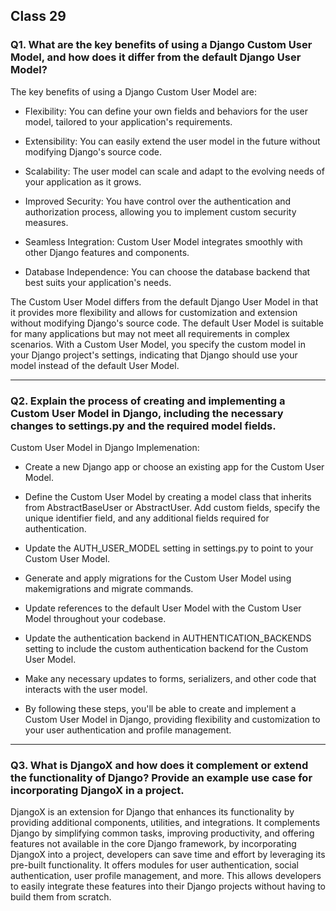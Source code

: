 ## Class 29

### Q1. What are the key benefits of using a Django Custom User Model, and how does it differ from the default Django User Model?

The key benefits of using a Django Custom User Model are:

+ Flexibility: You can define your own fields and behaviors for the user model, tailored to your application's requirements.

+ Extensibility: You can easily extend the user model in the future without modifying Django's source code.

+ Scalability: The user model can scale and adapt to the evolving needs of your application as it grows.

+ Improved Security: You have control over the authentication and authorization process, allowing you to implement custom security measures.

+ Seamless Integration: Custom User Model integrates smoothly with other Django features and components.

+ Database Independence: You can choose the database backend that best suits your application's needs.

The Custom User Model differs from the default Django User Model in that it provides more flexibility and allows for customization and extension without modifying Django's source code. The default User Model is suitable for many applications but may not meet all requirements in complex scenarios. With a Custom User Model, you specify the custom model in your Django project's settings, indicating that Django should use your model instead of the default User Model.

---

### Q2. Explain the process of creating and implementing a Custom User Model in Django, including the necessary changes to settings.py and the required model fields.

 Custom User Model in Django Implemenation:

+ Create a new Django app or choose an existing app for the Custom User Model.

+ Define the Custom User Model by creating a model class that inherits from AbstractBaseUser or AbstractUser. Add custom fields, specify the unique identifier field, and any additional fields required for authentication.

+ Update the AUTH_USER_MODEL setting in settings.py to point to your Custom User Model.

+ Generate and apply migrations for the Custom User Model using makemigrations and migrate commands.

+ Update references to the default User Model with the Custom User Model throughout your codebase.

+ Update the authentication backend in AUTHENTICATION_BACKENDS setting to include the custom authentication backend for the Custom User Model.

+ Make any necessary updates to forms, serializers, and other code that interacts with the user model.

+ By following these steps, you'll be able to create and implement a Custom User Model in Django, providing flexibility and customization to your user authentication and profile management.

---

### Q3. What is DjangoX and how does it complement or extend the functionality of Django? Provide an example use case for incorporating DjangoX in a project.

DjangoX is an extension for Django that enhances its functionality by providing additional components, utilities, and integrations. It complements Django by simplifying common tasks, improving productivity, and offering features not available in the core Django framework, by incorporating DjangoX into a project, developers can save time and effort by leveraging its pre-built functionality. It offers modules for user authentication, social authentication, user profile management, and more. This allows developers to easily integrate these features into their Django projects without having to build them from scratch.


